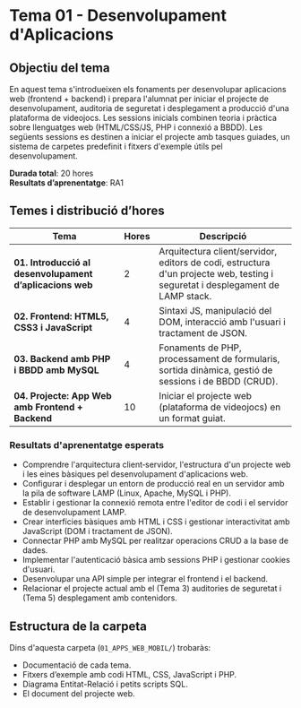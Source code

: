 # Tema 01 - Desenvolupament d'Aplicacions

## Objectiu del tema

En aquest tema s'introdueixen els fonaments per desenvolupar aplicacions web (frontend + backend) i prepara l'alumnat per iniciar el projecte de desenvolupament, auditoria de seguretat i desplegament a producció d'una plataforma de videojocs. Les sessions inicials combinen teoria i pràctica sobre llenguatges web (HTML/CSS/JS, PHP i connexió a BBDD). Les següents sessions es destinen a iniciar el projecte amb tasques guiades, un sistema de carpetes predefinit i fitxers d'exemple útils pel desenvolupament.

**Durada total**: 20 hores  
**Resultats d’aprenentatge**: RA1

## Temes i distribució d’hores

| Tema                                                       | Hores | Descripció                                                                      |
| ---------------------------------------------------------- | ----- | ------------------------------------------------------------------------------- |
| **01. Introducció al desenvolupament d’aplicacions web**   | 2     | Arquitectura client/servidor, editors de codi, estructura d'un projecte web, testing i seguretat i desplegament de LAMP stack. |
| **02. Frontend: HTML5, CSS3 i JavaScript**                 | 4     | Sintaxi JS, manipulació del DOM, interacció amb l'usuari i tractament de JSON.  |
| **03. Backend amb PHP i BBDD amb MySQL**                   | 4     | Fonaments de PHP, processament de formularis, sortida dinàmica, gestió de sessions i de BBDD (CRUD). |
| **04. Projecte: App Web amb Frontend + Backend**           | 10    | Iniciar el projecte web (plataforma de videojocs) en un format guiat.           |


### Resultats d'aprenentatge esperats
- Comprendre l'arquitectura client‑servidor, l'estructura d'un projecte web i les eines bàsiques pel desenvolupament d'aplicacions web.
- Configurar i desplegar un entorn de producció real en un servidor amb la pila de software LAMP (Linux, Apache, MySQL i PHP).
- Establir i gestionar la connexió remota entre l'editor de codi i el servidor de desenvolupament LAMP. 
- Crear interfícies bàsiques amb HTML i CSS i gestionar interactivitat amb JavaScript (DOM i tractament de JSON).
- Connectar PHP amb MySQL per realitzar operacions CRUD a la base de dades.
- Implementar l'autenticació bàsica amb sessions PHP i gestionar cookies d'usuari.
- Desenvolupar una API simple per integrar el frontend i el backend.
- Relacionar el projecte actual amb el (Tema 3) auditories de seguretat i (Tema 5) desplegament amb contenidors.

## Estructura de la carpeta

Dins d'aquesta carpeta (`01_APPS_WEB_MOBIL/`) trobaràs:

- Documentació de cada tema.
- Fitxers d’exemple amb codi HTML, CSS, JavaScript i PHP.
- Diagrama Entitat-Relació i petits scripts SQL.
- El document del projecte web.
